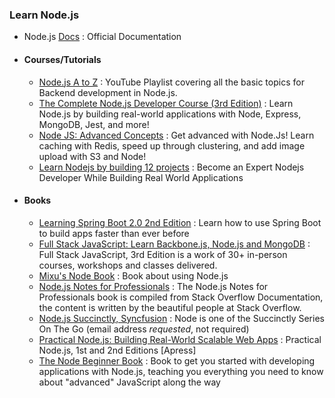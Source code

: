 ### Learn Node.js

- Node.js [Docs](https://nodejs.org/en/) : Official Documentation

- #### Courses/Tutorials
  - [Node.js A to Z](https://www.youtube.com/playlist?list=PLatXnLy-YGQexU9sktggQbw7tq815yGbR) :  YouTube Playlist covering all the basic topics for Backend development in Node.js.
  - [The Complete Node.js Developer Course (3rd Edition)](https://www.udemy.com/course/the-complete-nodejs-developer-course-2/?LSNPUBID=JVFxdTr9V80&ranEAID=JVFxdTr9V80&ranMID=39197&ranSiteID=JVFxdTr9V80-HtOS5_AYt5_J52pcVOoQsw&utm_medium=udemyads&utm_source=aff-campaign) : Learn Node.js by building real-world applications with Node, Express, MongoDB, Jest, and more!
  - [Node JS: Advanced Concepts](https://www.udemy.com/course/advanced-node-for-developers/?ranMID=39197&ranEAID=JVFxdTr9V80&ranSiteID=JVFxdTr9V80-HiC1LUSj.H7DeYtfEft2Rg&LSNPUBID=JVFxdTr9V80&utm_source=aff-campaign&utm_medium=udemyads) : Get advanced with Node.Js! Learn caching with Redis, speed up through clustering, and add image upload with S3 and Node!
  - [Learn Nodejs by building 12 projects](https://www.udemy.com/course/learn-nodejs-by-building-10-projects/?LSNPUBID=JVFxdTr9V80&ranEAID=JVFxdTr9V80&ranMID=39197&ranSiteID=JVFxdTr9V80-nj_p9FudxWLM36cbzkPTEA&utm_medium=udemyads&utm_source=aff-campaign) : Become an Expert Nodejs Developer While Building Real World Applications




- #### Books
  - [Learning Spring Boot 2.0 2nd Edition](https://github.com/learning-spring-boot/learning-spring-boot-2nd-edition-code) : Learn how to use Spring Boot to build apps faster than ever before
  - [Full Stack JavaScript: Learn Backbone.js, Node.js and MongoDB](https://github.com/azat-co/fullstack-javascript) : Full Stack JavaScript, 3rd Edition is a work of 30+ in-person courses, workshops and classes delivered.
  - [Mixu's Node Book](http://book.mixu.net/node/) : Book about using Node.js
  - [Node.js Notes for Professionals](http://goalkicker.com/NodeJSBook) : The Node.js Notes for Professionals book is compiled from Stack Overflow Documentation, the content is written by the beautiful people at Stack Overflow.
  - [Node.js Succinctly, Syncfusion](https://www.syncfusion.com/resources/techportal/ebooks/nodejs) : Node is one of the Succinctly Series On The Go (email address *requested*, not required)
  - [Practical Node.js: Building Real-World Scalable Web Apps](https://github.com/azat-co/practicalnode) : Practical Node.js, 1st and 2nd Editions [Apress] 
  - [The Node Beginner Book](http://nodebeginner.org) : Book to get you started with developing applications with Node.js, teaching you everything you need to know about "advanced" JavaScript along the way


